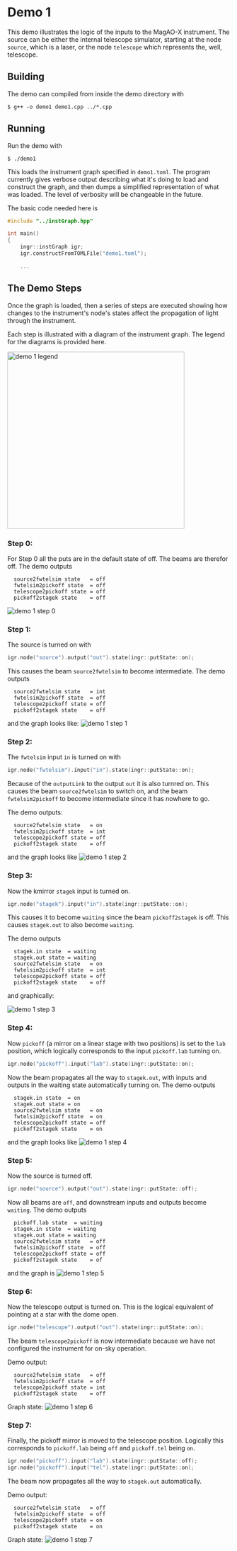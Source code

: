 
# Demo 1

This demo illustrates the logic of the inputs to the MagAO-X instrument.  The source can be either the internal telescope simulator, starting at the node `source`, which is a laser, or the node `telescope` which represents the, well, telescope.

## Building

The demo can compiled from inside the demo directory with

```
$ g++ -o demo1 demo1.cpp ../*.cpp
```

## Running

Run the demo with

```
$ ./demo1
```

This loads the instrument graph specified in `demo1.toml`.  The program currently gives verbose output describing what it's doing to load and construct the graph, and then dumps a simplified representation of what was loaded.  The level of verbosity will be changeable in the future.

The basic code needed here is
```c++
#include "../instGraph.hpp"

int main()
{
    ingr::instGraph igr;
    igr.constructFromTOMLFile("demo1.toml");

    ...
```

## The Demo Steps

Once the graph is loaded, then a series of steps are executed showing how changes to the instrument's node's states affect the propagation of light through the instrument.

Each step is illustrated with a diagram of the instrument graph.  The legend for the diagrams is provided here.

<img src="images/demo1_legend.png" alt="demo 1 legend" width="400"/>


### Step 0:

For Step 0 all the puts are in the default state of off.  The beams are therefor off.  The demo outputs

```
  source2fwtelsim state   = off
  fwtelsim2pickoff state  = off
  telescope2pickoff state = off
  pickoff2stagek state    = off
```

![demo 1 step 0](images/demo1_step0.png "Step 0: all inputs and outputs are off.")

### Step 1:

The source is turned on with
```c++
igr.node("source").output("out").state(ingr::putState::on);
```
This causes the beam `source2fwtelsim` to become intermediate.  The demo outputs
```
  source2fwtelsim state   = int
  fwtelsim2pickoff state  = off
  telescope2pickoff state = off
  pickoff2stagek state    = off
```
and the graph looks like:
![demo 1 step 1](images/demo1_step1.png "Step 1: `source` output `out` is turned on.")

### Step 2:

The `fwtelsim` input `in` is turned on with
```c++
igr.node("fwtelsim").input("in").state(ingr::putState::on);
```
Because of the `outputLink` to the output `out` it is also turnred on.  This causes the beam `source2fwtelsim` to switch on, and the beam `fwtelsim2pickoff` to become intermediate since it has nowhere to go.

The demo outputs:
```
  source2fwtelsim state   = on
  fwtelsim2pickoff state  = int
  telescope2pickoff state = off
  pickoff2stagek state    = off
```
and the graph looks like
![demo 1 step 2](images/demo1_step2.png "Step 2: ")

### Step 3:

Now the kmirror `stagek` input is turned on.  
```c++
igr.node("stagek").input("in").state(ingr::putState::on);
```
This causes it to become `waiting` since the beam `pickoff2stagek` is off.  This causes `stagek.out` to also become `waiting`.

The demo outputs
```
  stagek.in state  = waiting
  stagek.out state = waiting
  source2fwtelsim state   = on
  fwtelsim2pickoff state  = int
  telescope2pickoff state = off
  pickoff2stagek state    = off
```
and graphically:

![demo 1 step 3](images/demo1_step3.png "Step 3: ")

### Step 4:

Now `pickoff` (a mirror on a linear stage with two positions) is set to the `lab` position, which logically corresponds to the input `pickoff.lab` turning on.  
```c++
igr.node("pickoff").input("lab").state(ingr::putState::on);
```
Now the beam propagates all the way to `stagek.out`, with inputs and outputs in the waiting state automatically turning on. The demo outputs
```
  stagek.in state  = on
  stagek.out state = on
  source2fwtelsim state   = on
  fwtelsim2pickoff state  = on
  telescope2pickoff state = off
  pickoff2stagek state    = on
```
and the graph looks like
![demo 1 step 4](images/demo1_step4.png "Step 4: ")

### Step 5:

Now the source is turned off.  
```c++
igr.node("source").output("out").state(ingr::putState::off);
```
Now all beams are `off`, and downstream inputs and outputs become `waiting`.  The demo outputs
```
  pickoff.lab state  = waiting
  stagek.in state  = waiting
  stagek.out state = waiting
  source2fwtelsim state   = off
  fwtelsim2pickoff state  = off
  telescope2pickoff state = off
  pickoff2stagek state    = of
```
and the graph is
![demo 1 step 5](images/demo1_step5.png "Step 5: ")

### Step 6:
Now the telescope output is turned on.  This is the logical equivalent of pointing at a star with the dome open.
```c++
igr.node("telescope").output("out").state(ingr::putState::on);
```
The beam `telescope2pickoff` is now intermediate because we have not configured the instrument for on-sky operation.

Demo output:
```
  source2fwtelsim state   = off
  fwtelsim2pickoff state  = off
  telescope2pickoff state = int
  pickoff2stagek state    = off
```

Graph state:
![demo 1 step 6](images/demo1_step6.png "Step 6: ")

### Step 7:
Finally, the pickoff mirror is moved to the telescope position.  Logically this corresponds to `pickoff.lab` being `off` and `pickoff.tel` being `on`.

```c++
igr.node("pickoff").input("lab").state(ingr::putState::off);
igr.node("pickoff").input("tel").state(ingr::putState::on);
```
The beam now propagates all the way to `stagek.out` automatically.

Demo output:
```
  source2fwtelsim state   = off
  fwtelsim2pickoff state  = off
  telescope2pickoff state = on
  pickoff2stagek state    = on
```

Graph state:
![demo 1 step 7](images/demo1_step7.png "Step 7: ")
